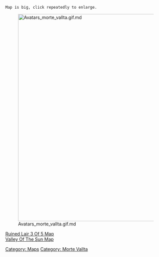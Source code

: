 `Map is big, click repeatedly to enlarge.`

<figure>
<img src="Avatars_morte_vallta.gif.md"
title="Avatars_morte_vallta.gif.md" width="650"
alt="Avatars_morte_vallta.gif.md" />
<figcaption aria-hidden="true">Avatars_morte_vallta.gif.md</figcaption>
</figure>

[Ruined Lair 3 Of 5 Map](Ruined_Lair_3_Of_5_Map "wikilink")  
[Valley Of The Sun Map](Valley_Of_The_Sun_Map "wikilink")

[Category: Maps](Category:_Maps "wikilink") [Category: Morte
Vallta](Category:_Morte_Vallta "wikilink")
